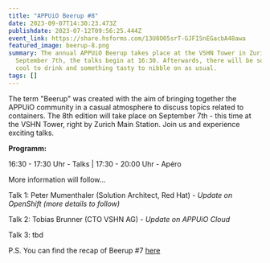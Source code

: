 ```yaml
---
title: "APPUiO Beerup #8"
date: 2023-09-07T14:30:23.473Z
publishdate: 2023-07-12T09:56:25.444Z
event_link: https://share.hsforms.com/13U8O05srT-GJFISnEGacbA48awa
featured_image: beerup-8.png
summary: The annual APPUiO Beerup takes place at the VSHN Tower in Zurich. On
  September 7th, the talks begin at 16:30. Afterwards, there will be something
  cool to drink and something tasty to nibble on as usual.
tags: []
---
```

The term "Beerup" was created with the aim of bringing together the APPUiO community in a casual atmosphere to discuss topics related to containers. The 8th edition will take place on September 7th - this time at the VSHN Tower, right by Zurich Main Station. Join us and experience exciting talks.

**Programm:**

1﻿6:30 - 17:30 Uhr - Talks | 1﻿7:30 - 20:00 Uhr - Apéro

More information will follow...

Talk 1: Peter Mumenthaler (Solution Architect, Red Hat) - *Update on OpenShift (more details to follow)*

T﻿alk 2: Tobias Brunner (CTO VSHN AG) - *Update on APPUiO Cloud*

T﻿alk 3: tbd

P.S. You can find the recap of Beerup #7 [here](https://www.appuio.ch/blog/2022-11-02-ruckblick-auf-das-beerup-vom-1-november-2022/)